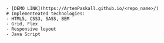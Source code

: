     - [DEMO LINK](https://ArtemPaskall.github.io/<repo_name>/)
    # Implementeated technologies:
    - HTML5, CSS3, SASS, BEM
    - Grid, Flex
    - Responsive leyout
    - Java Script
